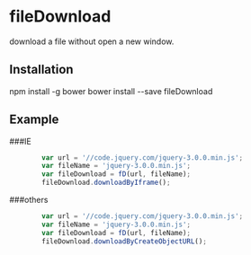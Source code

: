 # fileDownload
download a file without open a new window.

## Installation
npm install -g bower
bower install --save fileDownload

## Example
###IE
```javascript
        var url = '//code.jquery.com/jquery-3.0.0.min.js';
        var fileName = 'jquery-3.0.0.min.js';
        var fileDownload = fD(url, fileName);
        fileDownload.downloadByIframe();
```

###others
```javascript
        var url = '//code.jquery.com/jquery-3.0.0.min.js';
        var fileName = 'jquery-3.0.0.min.js';
        var fileDownload = fD(url, fileName);
        fileDownload.downloadByCreateObjectURL();
```